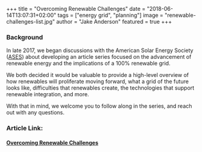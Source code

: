 +++
title = "Overcoming Renewable Challenges"
date = "2018-06-14T13:07:31+02:00"
tags = ["energy grid", "planning"]
image = "renewable-challenges-list.jpg"
author = "Jake Anderson"
featured = true
+++

### Background

In late 2017, we began discussions with the American Solar Energy Society ([ASES](https://www.ases.org/)) about developing an article series focused on the advancement of renewable energy and the implications of a 100% renewable grid.

We both decided it would be valuable to provide a high-level overview of how renewables will proliferate moving forward, what a grid of the future looks like, difficulties that renewables create, the technologies that support renewable integration, and more. 

With that in mind, we welcome you to follow along in the series, and reach out with any questions.

### Article Link:

#### [Overcoming Renewable Challenges](http://www.omagdigital.com/publication/?i=508989&article_id=3126965&view=articleBrowser&ver=html5#{%22issue_id%22:508989,%22view%22:%22articleBrowser%22,%22article_id%22:%223126965%22})

